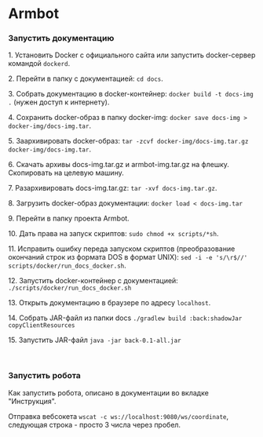 <h1>Armbot</h1>
<h3>Запустить документацию</h3>
<p>1. Установить Docker с официального сайта или запустить docker-сервер командой <code>dockerd</code>.</p>
<p>2. Перейти в папку с документацией: <code>cd docs</code>.</p>
<p>3. Собрать документацию в docker-контейнер: <code>docker build -t docs-img .</code> (нужен доступ к интернету).</p>
<p>4. Сохранить docker-образ в папку docker-img: <code>docker save docs-img > docker-img/docs-img.tar</code>.</p>
<p>5. Заархивировать docker-образ: <code>tar -zcvf docker-img/docs-img.tar.gz docker-img/docs-img.tar</code>.</p>
<p>6. Скачать архивы docs-img.tar.gz и armbot-img.tar.gz на флешку. Скопировать на целевую машину.</p>
<p>7. Разархивировать docs-img.tar.gz: <code>tar -xvf docs-img.tar.gz</code>.</p>
<p>8. Загрузить docker-образ документации: <code>docker load < docs-img.tar</code></p>
<p>9. Перейти в папку проекта Armbot.</p>
<p>10. Дать права на запуск скриптов: <code>sudo chmod +x scripts/*sh</code>.</p>
<p>11. Исправить ошибку переда запуском скриптов (преобразование окончаний строк из формата DOS в формат UNIX): 
<code>sed -i -e 's/\r$//' scripts/docker/run_docs_docker.sh</code>.</p>
<p>12. Запустить docker-контейнер с документацией: <code>./scripts/docker/run_docs_docker.sh</code></p>
<p>13. Открыть документацию в браузере по адресу <code>localhost</code>.</p>
<p>14. Собрать JAR-файл из папки docs <code>./gradlew build :back:shadowJar copyClientResources</code></p>
<p>15. Запустить JAR-файл <code>java -jar back-0.1-all.jar</code></p>
<p><br /></p>
<h3>Запустить робота</h3>
<p>Как запустить робота, описано в документации во вкладке "Инструкция".</p>
<p>Отправка вебсокета <code>wscat -c ws://localhost:9080/ws/coordinate</code>, следующая строка - просто 3 числа через пробел.</p>